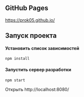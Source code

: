 ## GitHub Pages

https://prok05.github.io/

## Запуск проекта

#### Установить список зависимостей
```
npm install
```
#### Запустить сервер разработки
```
npm start
```
Открыть http://localhost:8080/

